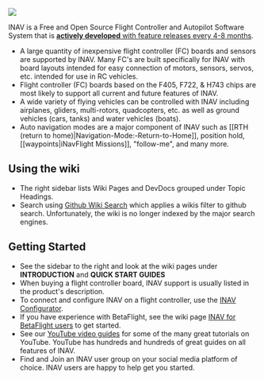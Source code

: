 ![](http://static.rcgroups.net/forums/attachments/6/1/0/3/7/6/a9088858-102-inav.png)

INAV is a Free and Open Source Flight Controller and Autopilot Software System that is [**actively developed** with feature releases every 4-8 months](https://github.com/iNavFlight/inav-configurator/releases/).

- A large quantity of inexpensive flight controller (FC) boards and sensors are supported by INAV. Many FC's are built specifically for INAV with board layouts intended for easy connection of motors, sensors, servos, etc. intended for use in RC vehicles.
- Flight controller (FC) boards based on the F405, F722, & H743 chips are most likely to support all current and future features of INAV.
- A wide variety of flying vehicles can be controlled with INAV including airplanes, gliders, multi-rotors, quadcopters, etc. as well as ground vehicles (cars, tanks) and water vehicles (boats).
- Auto navigation modes are a major component of INAV such as [[RTH (return to home)|Navigation-Mode:-Return-to-Home]], position hold, [[waypoints|iNavFlight Missions]], "follow-me", and many more.

## Using the wiki

- The right sidebar lists Wiki Pages and DevDocs grouped under Topic Headings.
- Search using [Github Wiki Search](https://github.com/search?q=repo%3AiNavFlight%2Finav&type=wikis) which applies a wikis filter to github search. Unfortunately, the wiki is no longer indexed by the major search engines.

## Getting Started

- See the sidebar to the right and look at the wiki pages under **INTRODUCTION** and **QUICK START GUIDES**
- When buying a flight controller board, INAV support is usually listed in the product's description.
- To connect and configure INAV on a flight controller, use the [INAV Configurator](https://github.com/iNavFlight/inav-configurator/releases/latest).
- If you have experience with BetaFlight, see the wiki page [INAV for BetaFlight users](https://github.com/iNavFlight/inav/wiki/INAV-for-BetaFlight-users) to get started.
- See our [YouTube video guides](https://github.com/iNavFlight/inav/wiki/YouTube-video-guides) for some of the many great tutorials on YouTube. YouTube has hundreds and hundreds of great guides on all features of INAV.
- Find and Join an INAV user group on your social media platform of choice. INAV users are happy to help get you started.